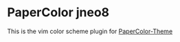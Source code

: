 # PaperColor jneo8

This is the vim color scheme plugin for [PaperColor-Theme](https://github.com/NLKNguyen/papercolor-theme)
